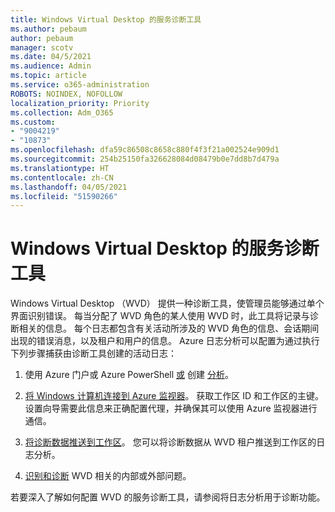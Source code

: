 ```yaml
---
title: Windows Virtual Desktop 的服务诊断工具
ms.author: pebaum
author: pebaum
manager: scotv
ms.date: 04/5/2021
ms.audience: Admin
ms.topic: article
ms.service: o365-administration
ROBOTS: NOINDEX, NOFOLLOW
localization_priority: Priority
ms.collection: Adm_O365
ms.custom:
- "9004219"
- "10873"
ms.openlocfilehash: dfa59c86508c8658c880f4f3f21a002524e909d1
ms.sourcegitcommit: 254b25150fa326628084d08479b0e7dd8b7d479a
ms.translationtype: HT
ms.contentlocale: zh-CN
ms.lasthandoff: 04/05/2021
ms.locfileid: "51590266"
---
```

# <a name="service-diagnostics-tool-for-windows-virtual-desktop"></a>Windows Virtual Desktop 的服务诊断工具

Windows Virtual Desktop （WVD） 提供一种诊断工具，使管理员能够通过单个界面识别错误。 每当分配了 WVD 角色的某人使用 WVD 时，此工具将记录与诊断相关的信息。 每个日志都包含有关活动所涉及的 WVD 角色的信息、会话期间出现的错误消息，以及租户和用户的信息。 Azure 日志分析可以配置为通过执行下列步骤捕获由诊断工具创建的活动日志：

1. 使用 Azure 门户或 Azure PowerShell [或](https://go.microsoft.com/fwlink/?linkid=2129500) 创建 [分析](https://go.microsoft.com/fwlink/?linkid=2129501)。

1. [将 Windows 计算机连接到 Azure 监视器](https://go.microsoft.com/fwlink/?linkid=2129913)。 获取工作区 ID 和工作区的主键。 设置向导需要此信息来正确配置代理，并确保其可以使用 Azure 监视器进行通信。

1. [将诊断数据推送到工作区](https://go.microsoft.com/fwlink/?linkid=2128284)。 您可以将诊断数据从 WVD 租户推送到工作区的日志分析。

1. [识别和诊断](https://docs.microsoft.com/azure/virtual-desktop/diagnostics-role-service#diagnose-issues-with-powershell) WVD 相关的内部或外部问题。

若要深入了解如何配置 WVD 的服务诊断工具，请参阅将日志分析用于诊断功能。